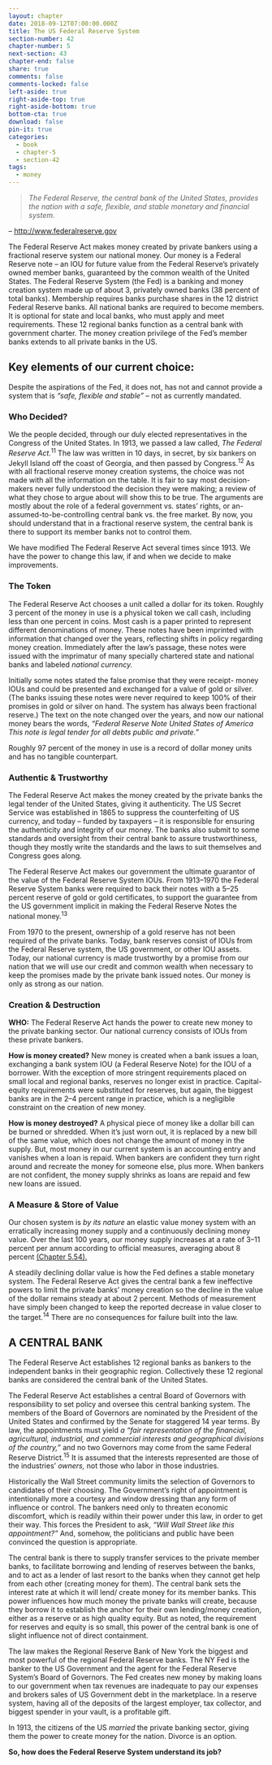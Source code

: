 ```yaml
---
layout: chapter
date: 2018-09-12T07:00:00.000Z
title: The US Federal Reserve System
section-number: 42
chapter-number: 5
next-section: 43
chapter-end: false
share: true
comments: false
comments-locked: false
left-aside: true
right-aside-top: true
right-aside-bottom: true
bottom-cta: true
download: false
pin-it: true
categories:
  - book
  - chapter-5
  - section-42
tags:
  - money
---
```

> _The Federal Reserve, the central bank of the United States, provides the nation
> with a safe, flexible, and stable monetary and financial system._

– <http://www.federalreserve.gov>

The Federal Reserve Act makes money created by private bankers
using a fractional reserve system our national money. Our money is
a Federal Reserve note – an IOU for future value from the Federal
Reserve’s privately owned member banks, guaranteed by the common
wealth of the United States. The Federal Reserve System (the Fed)
is a banking and money creation system made up of about 3,
privately owned banks (38 percent of total banks). Membership
requires banks purchase shares in the 12 district Federal Reserve banks.
All national banks are required to become members. It is optional for
state and local banks, who must apply and meet requirements. These
12 regional banks function as a central bank with government charter.
The money creation privilege of the Fed’s member banks extends to
all private banks in the US.

## Key elements of our current choice:

Despite the aspirations of the Fed, it does not, has not and cannot
provide a system that is _“safe, flexible and stable”_ – not as currently
mandated.

### Who Decided?

We the people decided, through our duly elected representatives in
the Congress of the United States. In 1913, we passed a law called, _The
Federal Reserve Act._<sup>11</sup> The law was written in 10 days, in secret, by six
bankers on Jekyll Island off the coast of Georgia, and then passed
by Congress.<sup>12</sup> As with all fractional reserve money creation systems,
the choice was not made with all the information on the table. It is
fair to say most decision-makers never fully understood the decision
they were making; a review of what they chose to argue about will show this to be true. The arguments are mostly about the role of a
federal government vs. states’ rights, or an-assumed-to-be-controlling
central bank vs. the free market. By now, you should understand that
in a fractional reserve system, the central bank is there to support its
member banks not to control them.

We have modified The Federal Reserve Act several times since 1913.
We have the power to change this law, if and when we decide to make
improvements.

### The Token

The Federal Reserve Act chooses a unit called a dollar for its token.
Roughly 3 percent of the money in use is a physical token we call
cash, including less than one percent in coins. Most cash is a paper
printed to represent different denominations of money. These notes
have been imprinted with information that changed over the years,
reflecting shifts in policy regarding money creation. Immediately
after the law’s passage, these notes were issued with the imprimatur
of many specially chartered state and national banks and labeled
_national currency._

Initially some notes stated the false promise that they were receipt-
money IOUs and could be presented and exchanged for a value of
gold or silver. (The banks issuing these notes were never required to
keep 100% of their promises in gold or silver on hand. The system has
always been fractional reserve.) The text on the note changed over the
years, and now our national money bears the words, _“Federal Reserve
Note  United States of America  This note is legal tender for all debts
public and private.”_

Roughly 97 percent of the money in use is a record of dollar money
units and has no tangible counterpart.

### Authentic & Trustworthy

The Federal Reserve Act makes the money created by the private
banks the legal tender of the United States, giving it authenticity.
The US Secret Service was established in 1865 to suppress the counterfeiting of US currency, and today – funded by taxpayers – it is
responsible for ensuring the authenticity and integrity of our money.
The banks also submit to some standards and oversight from their
central bank to assure trustworthiness, though they mostly write the
standards and the laws to suit themselves and Congress goes along.

The Federal Reserve Act makes our government the ultimate
guarantor of the value of the Federal Reserve System IOUs. From
1913–1970 the Federal Reserve System banks were required to back
their notes with a 5–25 percent reserve of gold or gold certificates, to
support the guarantee from the US government implicit in making
the Federal Reserve Notes the national money.<sup>13</sup>

From 1970 to the present, ownership of a gold reserve has not been
required of the private banks. Today, bank reserves consist of IOUs
from the Federal Reserve system, the US government, or other IOU
assets. Today, our national currency is made trustworthy by a promise
from our nation that we will use our credit and common wealth
when necessary to keep the promises made by the private bank issued
notes. Our money is only as strong as our nation.

### Creation & Destruction

**WHO:** The Federal Reserve Act hands the power to create new
money to the private banking sector. Our national currency consists
of IOUs from these private bankers.

**How is money created?** New money is created when a bank issues a
loan, exchanging a bank system IOU (a Federal Reserve Note) for the
IOU of a borrower. With the exception of more stringent requirements
placed on small local and regional banks, reserves no longer exist in
practice. Capital-equity requirements were substituted for reserves,
but again, the biggest banks are in the 2–4 percent range in practice,
which is a negligible constraint on the creation of new money.

**How is money destroyed?** A physical piece of money like a dollar bill
can be burned or shredded. When it’s just worn out, it is replaced by
a new bill of the same value, which does not change the amount of
money in the supply. But, most money in our current system is an
accounting entry and vanishes when a loan is repaid. When bankers
are confident they turn right around and recreate the money for
someone else, plus more. When bankers are not confident, the money
supply shrinks as loans are repaid and few new loans are issued.

### A Measure & Store of Value

Our chosen system is _by its nature_ an elastic value money system with
an erratically increasing money supply and a continuously declining
money value. Over the last 100 years, our money supply increases
at a rate of 3–11 percent per annum according to official measures,
averaging about 8 percent [(Chapter 5.54).](https://usmoney.us/book/chapter-5/section-54)

A steadily declining dollar value is how the Fed defines a stable
monetary system. The Federal Reserve Act gives the central bank a
few ineffective powers to limit the private banks’ money creation
so the decline in the value of the dollar remains steady at about
2 percent. Methods of measurement have simply been changed to
keep the reported decrease in value closer to the target.<sup>14</sup> There are no
consequences for failure built into the law.

## A CENTRAL BANK

The Federal Reserve Act establishes 12 regional banks as bankers to
the independent banks in their geographic region. Collectively these
12 regional banks are considered the central bank of the United States.

The Federal Reserve Act establishes a central Board of Governors
with responsibility to set policy and oversee this central banking
system. The members of the Board of Governors are nominated
by the President of the United States and confirmed by the Senate
for staggered 14 year terms. By law, the appointments must yield
_a “fair representation of the financial, agricultural, industrial, and
commercial interests and geographical divisions of the country,”_ and no
two Governors may come from the same Federal Reserve District.<sup>15</sup>
It is assumed that the interests represented are those of the industries’
_owners,_ not those who labor in those industries.

Historically the Wall Street community limits the selection of
Governors to candidates of their choosing. The Government’s right
of appointment is intentionally more a courtesy and window dressing
than any form of influence or control. The bankers need only to
threaten economic discomfort, which is readily within their power
under this law, in order to get their way. This forces the President
to ask, _“Will Wall Street like this appointment?”_ And, somehow,
the politicians and public have been convinced the question is
appropriate.

The central bank is there to supply transfer services to the private
member banks, to facilitate borrowing and lending of reserves
between the banks, and to act as a lender of last resort to the banks
when they cannot get help from each other (creating money for
them). The central bank sets the interest rate at which it will lend/
create money for its member banks. This power influences how
much money the private banks will create, because they borrow it to
establish the anchor for their own lending/money creation, either as
a reserve or as high quality equity. But as noted, the requirement for
reserves and equity is so small, this power of the central bank is one
of slight influence not of direct containment.

The law makes the Regional Reserve Bank of New York the biggest
and most powerful of the regional Federal Reserve banks. The NY
Fed is the banker to the US Government and the agent for the
Federal Reserve System’s Board of Governors. The Fed creates new
money by making loans to our government when tax revenues are
inadequate to pay our expenses and brokers sales of US Government
debt in the marketplace. In a reserve system, having all of the
deposits of the largest employer, tax collector, and biggest spender in
your vault, is a profitable gift.

In 1913, the citizens of the US _married_ the private banking sector,
giving them the power to create money for the nation. Divorce is
an option.

**So, how does the Federal Reserve System understand its job?**
